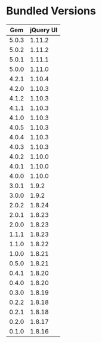 # Bundled Versions

| Gem    | jQuery UI |
|--------|-----------|
| 5.0.3  | 1.11.2    |
| 5.0.2  | 1.11.2    |
| 5.0.1  | 1.11.1    |
| 5.0.0  | 1.11.0    |
| 4.2.1  | 1.10.4    |
| 4.2.0  | 1.10.3    |
| 4.1.2  | 1.10.3    |
| 4.1.1  | 1.10.3    |
| 4.1.0  | 1.10.3    |
| 4.0.5  | 1.10.3    |
| 4.0.4  | 1.10.3    |
| 4.0.3  | 1.10.3    |
| 4.0.2  | 1.10.0    |
| 4.0.1  | 1.10.0    |
| 4.0.0  | 1.10.0    |
| 3.0.1  | 1.9.2     |
| 3.0.0  | 1.9.2     |
| 2.0.2  | 1.8.24    |
| 2.0.1  | 1.8.23    |
| 2.0.0  | 1.8.23    |
| 1.1.1  | 1.8.23    |
| 1.1.0  | 1.8.22    |
| 1.0.0  | 1.8.21    |
| 0.5.0  | 1.8.21    |
| 0.4.1  | 1.8.20    |
| 0.4.0  | 1.8.20    |
| 0.3.0  | 1.8.19    |
| 0.2.2  | 1.8.18    |
| 0.2.1  | 1.8.18    |
| 0.2.0  | 1.8.17    |
| 0.1.0  | 1.8.16    |
